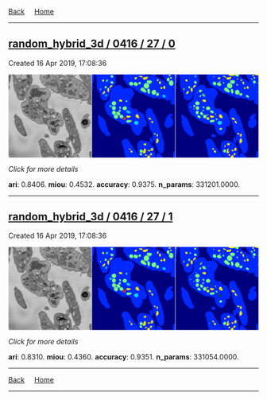 
[Back](..)&nbsp;&nbsp;&nbsp;&nbsp;&nbsp;[Home](https://leapmanlab.github.io/snapshots)

---

<div class="summary"><a href="0"><h2>random_hybrid_3d / 0416 / 27 / 0</h2></a><p>Created 16 Apr 2019, 17:08:36
</p><a href="0"><img src="0/media/summary.png" align="center"></a><p>
<i>Click for more details</i>
</p></div>

**ari**: 0.8406. **miou**: 0.4532. **accuracy**: 0.9375. **n_params**: 331201.0000. 

---

<div class="summary"><a href="1"><h2>random_hybrid_3d / 0416 / 27 / 1</h2></a><p>Created 16 Apr 2019, 17:08:36
</p><a href="1"><img src="1/media/summary.png" align="center"></a><p>
<i>Click for more details</i>
</p></div>

**ari**: 0.8310. **miou**: 0.4360. **accuracy**: 0.9351. **n_params**: 331054.0000. 

---

[Back](..)&nbsp;&nbsp;&nbsp;&nbsp;&nbsp;[Home](https://leapmanlab.github.io/snapshots)

---